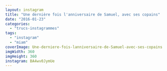 ```yaml
---
layout: instagram
title: "Une dernière fois l'anniversaire de Samuel, avec ses copains"
date: "2016-01-23"
categories: 
  - "trucs-instagrammes"
tags: 
  - "instagram"
  - "miam"
coverImage: Une-derniere-fois-lanniversaire-de-Samuel-avec-ses-copains.jpg
imgWidth: 360
imgHeight: 360
instagram: BA4wv0JymUe
---
```

